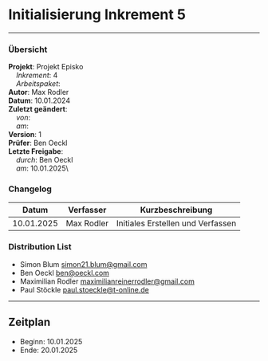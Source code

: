 # Initialisierung Inkrement 5

---

### Übersicht

**Projekt**: Projekt Episko \
&nbsp;&nbsp;&nbsp;&nbsp;_Inkrement_: 4\
&nbsp;&nbsp;&nbsp;&nbsp;_Arbeitspaket_: \
**Autor**: Max Rodler \
**Datum**: 10.01.2024 \
**Zuletzt geändert**: \
&nbsp;&nbsp;&nbsp;&nbsp;_von_:\
&nbsp;&nbsp;&nbsp;&nbsp;_am_:\
**Version**: 1 \
**Prüfer**: Ben Oeckl\
**Letzte Freigabe**: \
&nbsp;&nbsp;&nbsp;&nbsp;_durch_: Ben Oeckl\
&nbsp;&nbsp;&nbsp;&nbsp;_am_: 10.01.2025\

### Changelog

| Datum      | Verfasser  | Kurzbeschreibung                  |
|------------|------------|-----------------------------------|
| 10.01.2025 | Max Rodler | Initiales Erstellen und Verfassen |

### Distribution List

- Simon Blum <simon21.blum@gmail.com>
- Ben Oeckl <ben@oeckl.com>
- Maximilian Rodler <maximilianreinerrodler@gmail.com>
- Paul Stöckle <paul.stoeckle@t-online.de>

---

## Zeitplan
- Beginn: 10.01.2025
- Ende: 20.01.2025